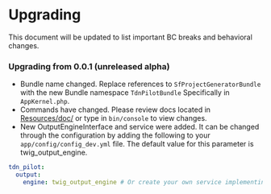 Upgrading
=========

This document will be updated to list important BC breaks and behavioral changes.

### Upgrading from 0.0.1 (unreleased alpha)

 * Bundle name changed. Replace references to `SfProjectGeneratorBundle` with the new Bundle namespace `TdnPilotBundle`
 Specifically in `AppKernel.php`.
 * Commands have changed.
 Please review docs located in [Resources/doc/](/Resources/doc/) or type in `bin/console` to view changes.
 * New OutputEngineInterface and service were added. It can be changed through the configuration by adding the following to your `app/config/config_dev.yml` file.
 The default value for this parameter is twig_output_engine.
```yml
tdn_pilot:
  output:
    engine: twig_output_engine # Or create your own service implementing OutputEngineInterface
```

